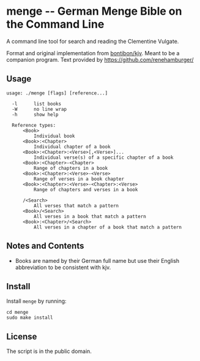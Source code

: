 # menge -- German Menge Bible on the Command Line

A command line tool for search and reading the Clementine Vulgate.

Format and original implementation from [bontibon/kjv](https://github.com/bontibon/kjv). Meant to be a companion program.
Text provided by https://github.com/renehamburger/

## Usage

    usage: ./menge [flags] [reference...]

      -l      list books
      -W      no line wrap
      -h      show help

      Reference types:
          <Book>
              Individual book
          <Book>:<Chapter>
              Individual chapter of a book
          <Book>:<Chapter>:<Verse>[,<Verse>]...
              Individual verse(s) of a specific chapter of a book
          <Book>:<Chapter>-<Chapter>
              Range of chapters in a book
          <Book>:<Chapter>:<Verse>-<Verse>
              Range of verses in a book chapter
          <Book>:<Chapter>:<Verse>-<Chapter>:<Verse>
              Range of chapters and verses in a book

          /<Search>
              All verses that match a pattern
          <Book>/<Search>
              All verses in a book that match a pattern
          <Book>:<Chapter>/<Search>
              All verses in a chapter of a book that match a pattern

## Notes and Contents

- Books are named by their German full name but use their English abbreviation to be consistent with kjv.

## Install

Install `menge` by running:

```
cd menge
sudo make install
```

## License

The script is in the public domain.

